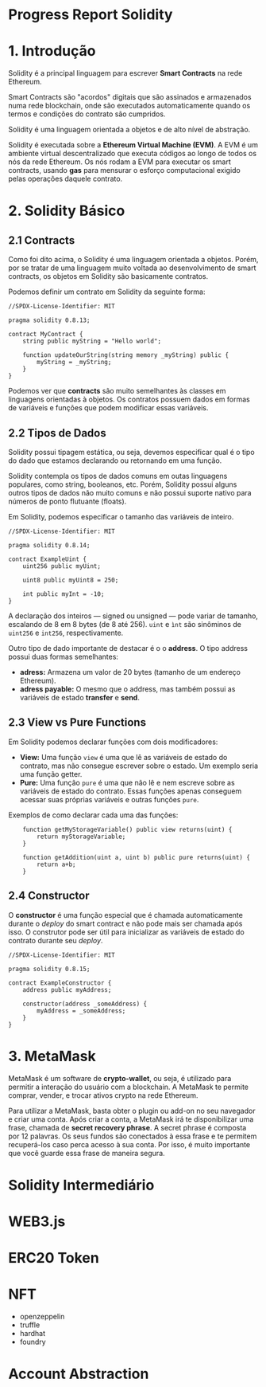 # Progress Report Solidity

# 1. Introdução

Solidity é a principal linguagem para escrever **Smart Contracts** na rede Ethereum. 

Smart Contracts são "acordos" digitais que são assinados e armazenados numa rede blockchain, onde são executados automaticamente quando os termos e condições do contrato são cumpridos.

Solidity é uma linguagem orientada a objetos e de alto nível de abstração. 

Solidity é executada sobre a **Ethereum Virtual Machine (EVM)**. A EVM é um ambiente virtual descentralizado que executa códigos ao longo de todos os nós da rede Ethereum. Os nós rodam a EVM para executar os smart contracts, usando **gas** para mensurar o esforço computacional exigido pelas operações daquele contrato.  

# 2. Solidity Básico

## 2.1 Contracts
Como foi dito acima, o Solidity é uma linguagem orientada a objetos. Porém, por se tratar de uma linguagem muito voltada ao desenvolvimento de smart contracts, os objetos em Solidity são basicamente contratos. 

Podemos definir um contrato em Solidity da seguinte forma:

```
//SPDX-License-Identifier: MIT

pragma solidity 0.8.13;

contract MyContract {
    string public myString = "Hello world";

    function updateOurString(string memory _myString) public {
        myString = _myString;
    }
}
```

Podemos ver que **contracts** são muito semelhantes às classes em linguagens orientadas à objetos. Os contratos possuem dados em formas de variáveis e funções que podem modificar essas variáveis. 

## 2.2 Tipos de Dados
Solidity possui tipagem estática, ou seja, devemos especificar qual é o tipo do dado que estamos declarando ou retornando em uma função. 

Solidity contempla os tipos de dados comuns em outas linguagens populares, como string, booleanos, etc. Porém, Solidity possui alguns outros tipos de dados não muito comuns e não possui suporte nativo para números de ponto flutuante (floats).

Em Solidity, podemos especificar o tamanho das variáveis de inteiro. 

```
//SPDX-License-Identifier: MIT

pragma solidity 0.8.14;

contract ExampleUint {
    uint256 public myUint; 

    uint8 public myUint8 = 250;

    int public myInt = -10;
}
```

A declaração dos inteiros — signed ou unsigned — pode variar de tamanho, escalando de 8 em 8 bytes (de 8 até 256). ``uint`` e ``ìnt`` são sinôminos de ``uint256`` e ``int256``, respectivamente.

Outro tipo de dado importante de destacar é o o **address**. O tipo address possui duas formas semelhantes:

- **adress:** Armazena um valor de 20 bytes (tamanho de um endereço Ethereum).
- **adress payable:** O mesmo que o address, mas também possui as variáveis de estado **transfer** e **send**.

## 2.3 View vs Pure Functions

Em Solidity podemos declarar funções com dois modificadores: 
- **View:** Uma função ``view`` é uma que lê as variáveis de estado do contrato, mas não consegue escrever sobre o estado. Um exemplo seria uma função getter.
- **Pure:** Uma função ``pure`` é uma que não lê e nem escreve sobre as variáveis de estado do contrato. Essas funções apenas conseguem acessar suas próprias variáveis e outras funções ``pure``.


Exemplos de como declarar cada uma das funções:
```
    function getMyStorageVariable() public view returns(uint) {
        return myStorageVariable;
    }

    function getAddition(uint a, uint b) public pure returns(uint) {
        return a+b;
    }
```

## 2.4 Constructor
O **constructor** é uma função especial que é chamada automaticamente durante o _deploy_ do smart contract e não pode mais ser chamada após isso. O construtor pode ser útil para inicializar as variáveis de estado do contrato durante seu _deploy_.

```
//SPDX-License-Identifier: MIT

pragma solidity 0.8.15;

contract ExampleConstructor {
    address public myAddress;

    constructor(address _someAddress) {
        myAddress = _someAddress;
    }
}
```

# 3. MetaMask

MetaMask é um software de **crypto-wallet**, ou seja, é utilizado para permitir a interação do usuário com a blockchain. A MetaMask te permite comprar, vender, e trocar ativos crypto na rede Ethereum.

Para utilizar a MetaMask, basta obter o plugin ou add-on no seu navegador e criar uma conta. Após criar a conta, a MetaMask irá te disponibilizar uma frase, chamada de **secret recovery phrase**. A secret phrase é composta por 12 palavras. Os seus fundos são conectados à essa frase e te permitem recuperá-los caso perca acesso à sua conta. Por isso, é muito importante que você guarde essa frase de maneira segura.

# Solidity Intermediário


# WEB3.js

# ERC20 Token

# NFT
- openzeppelin
- truffle
- hardhat
- foundry

# Account Abstraction

